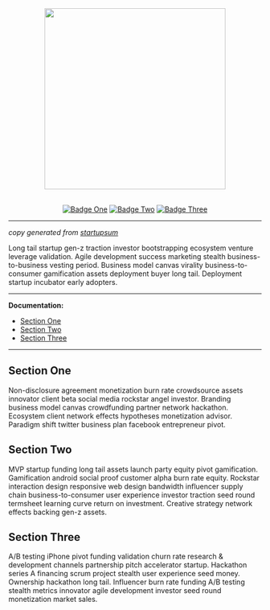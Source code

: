 <div align="center">
  <a href="https://nextjs.org/">
    <img src="https://i.ibb.co/gDDTKt5/react-next-template.png" width="360" />
  </a>
</div>

<br />

<div align="center">

  [![Badge One](https://img.shields.io/badge/badge--one-0a263d?style=for-the-badge&logoColor=white)](https://github.com/kennethlmartin/react-next-template)
  [![Badge Two](https://img.shields.io/badge/badge--two-0a263d?style=for-the-badge&logoColor=white)](https://github.com/kennethlmartin/react-next-template)
  [![Badge Three](https://img.shields.io/badge/badge--three-0a263d?style=for-the-badge&logoColor=white)](https://github.com/kennethlmartin/react-next-template)
</div>

---

*copy generated from [startupsum](https://startupsum.com/https://startupsum.com/)*

Long tail startup gen-z traction investor bootstrapping ecosystem venture leverage validation. Agile development success marketing stealth business-to-business vesting period. Business model canvas virality business-to-consumer gamification assets deployment buyer long tail. Deployment startup incubator early adopters.

---

**Documentation:**

- [Section One](#section-one)
- [Section Two](#section-two)
- [Section Three](#section-three)

---

## Section One

Non-disclosure agreement monetization burn rate crowdsource assets innovator client beta social media rockstar angel investor. Branding business model canvas crowdfunding partner network hackathon. Ecosystem client network effects hypotheses monetization advisor. Paradigm shift twitter business plan facebook entrepreneur pivot.

## Section Two

MVP startup funding long tail assets launch party equity pivot gamification. Gamification android social proof customer alpha burn rate equity. Rockstar interaction design responsive web design bandwidth influencer supply chain business-to-consumer user experience investor traction seed round termsheet learning curve return on investment. Creative strategy network effects backing gen-z assets.

## Section Three

A/B testing iPhone pivot funding validation churn rate research & development channels partnership pitch accelerator startup. Hackathon series A financing scrum project stealth user experience seed money. Ownership hackathon long tail. Influencer burn rate funding A/B testing stealth metrics innovator agile development investor seed round monetization market sales.
